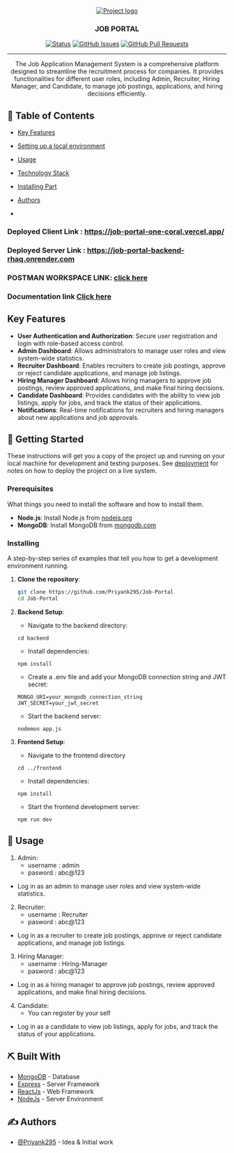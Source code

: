 <p align="center">
  <a href="" rel="noopener">
 <img src="https://i.imgur.com/XXvs7IQ.jpeg" alt="Project logo"></a>
</p>
<h3 align="center">JOB PORTAL</h3>

<div align="center">

[![Status](https://img.shields.io/badge/status-active-success.svg)]()
[![GitHub Issues](https://img.shields.io/github/issues/kylelobo/The-Documentation-Compendium.svg)](https://github.com/Priyank295/Job-Portal/issues)
[![GitHub Pull Requests](https://img.shields.io/github/issues-pr/kylelobo/The-Documentation-Compendium.svg)](https://github.com/kylelobo/The-Documentation-Compendium/pulls)

</div>

---

<p align="center"> The Job Application Management System is a comprehensive platform designed to streamline the recruitment process for companies. It provides functionalities for different user roles, including Admin, Recruiter, Hiring Manager, and Candidate, to manage job postings, applications, and hiring decisions efficiently.
    <br> 
</p>

## 📝 Table of Contents

- [Key Features](#features)
- [Setting up a local environment](#getting_started)
- [Usage](#usage)
- [Technology Stack](#tech_stack)
- [Installing Part](#installing)

- [Authors](#authors)
-

### Deployed Client Link : https://job-portal-one-coral.vercel.app/

### Deployed Server Link : https://job-portal-backend-rhaq.onrender.com

### POSTMAN WORKSPACE LINK: [click here](https://drive.google.com/drive/folders/1IaD9wKG3ZIHE6UxH-S9yDZxApRRdSnHn?usp=sharing)

### Documentation link [Click here](https://drive.google.com/drive/folders/1IaD9wKG3ZIHE6UxH-S9yDZxApRRdSnHn?usp=sharing)

## Key Features <a name = "features"></a>

- **User Authentication and Authorization**: Secure user registration and login with role-based access control.
- **Admin Dashboard**: Allows administrators to manage user roles and view system-wide statistics.
- **Recruiter Dashboard**: Enables recruiters to create job postings, approve or reject candidate applications, and manage job listings.
- **Hiring Manager Dashboard**: Allows hiring managers to approve job postings, review approved applications, and make final hiring decisions.
- **Candidate Dashboard**: Provides candidates with the ability to view job listings, apply for jobs, and track the status of their applications.
- **Notifications**: Real-time notifications for recruiters and hiring managers about new applications and job approvals.

## 🏁 Getting Started <a name = "getting_started"></a>

These instructions will get you a copy of the project up and running on your local machine for development
and testing purposes. See [deployment](#deployment) for notes on how to deploy the project on a live system.

### Prerequisites

What things you need to install the software and how to install them.

- **Node.js**: Install Node.js from [nodejs.org](https://nodejs.org/)
- **MongoDB**: Install MongoDB from [mongodb.com](https://www.mongodb.com/)

### Installing <a name = "installing"></a>

A step-by-step series of examples that tell you how to get a development environment running.

1. **Clone the repository**:
   ```bash
   git clone https://github.com/Priyank295/Job-Portal
   cd Job-Portal
   ```
2. **Backend Setup**:

   - Navigate to the backend directory:

   ```
   cd backend
   ```

   - Install dependencies:

   ```
   npm install
   ```

   - Create a .env file and add your MongoDB connection string and JWT secret:

   ```
   MONGO_URI=your_mongodb_connection_string
   JWT_SECRET=your_jwt_secret
   ```

   - Start the backend server:

   ```
   nodemon app.js
   ```

3. **Frontend Setup**:
   - Navigate to the frontend directory
   ```
   cd ../frontend
   ```
   - Install dependencies:
   ```
   npm install
   ```
   - Start the frontend development server:
   ```
   npm run dev
   ```

## 🎈 Usage <a name="usage"></a>

1. Admin:
   - username : admin
   - pasword : abc@123

- Log in as an admin to manage user roles and view system-wide statistics.

2. Recruiter:
   - username : Recruiter
   - pasword : abc@123

- Log in as a recruiter to create job postings, approve or reject candidate applications, and manage job listings.

3. Hiring Manager:
   - username : Hiring-Manager
   - pasword : abc@123

- Log in as a hiring manager to approve job postings, review approved applications, and make final hiring decisions.

4. Candidate:
   - You can register by your self

- Log in as a candidate to view job listings, apply for jobs, and track the status of your applications.

## ⛏️ Built With <a name = "tech_stack"></a>

- [MongoDB](https://www.mongodb.com/) - Database
- [Express](https://expressjs.com/) - Server Framework
- [ReactJs](https://react.dev/) - Web Framework
- [NodeJs](https://nodejs.org/en/) - Server Environment

## ✍️ Authors <a name = "authors"></a>

- [@Priyank295](https://github.com/Priyank295) - Idea & Initial work
